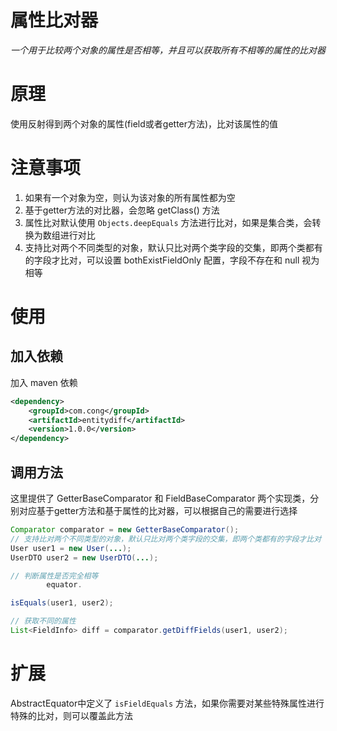# 属性比对器

*一个用于比较两个对象的属性是否相等，并且可以获取所有不相等的属性的比对器*

# 原理

使用反射得到两个对象的属性(field或者getter方法)，比对该属性的值

# 注意事项

1. 如果有一个对象为空，则认为该对象的所有属性都为空
2. 基于getter方法的对比器，会忽略 getClass() 方法
3. 属性比对默认使用 `Objects.deepEquals` 方法进行比对，如果是集合类，会转换为数组进行对比
4. 支持比对两个不同类型的对象，默认只比对两个类字段的交集，即两个类都有的字段才比对，可以设置 bothExistFieldOnly 配置，字段不存在和 null 视为相等

# 使用

## 加入依赖

加入 maven 依赖
```xml
<dependency>
    <groupId>com.cong</groupId>
    <artifactId>entitydiff</artifactId>
    <version>1.0.0</version>
</dependency>
```


## 调用方法

这里提供了 GetterBaseComparator 和 FieldBaseComparator 两个实现类，分别对应基于getter方法和基于属性的比对器，可以根据自己的需要进行选择

```java
Comparator comparator = new GetterBaseComparator();
// 支持比对两个不同类型的对象，默认只比对两个类字段的交集，即两个类都有的字段才比对
User user1 = new User(...);
UserDTO user2 = new UserDTO(...);

// 判断属性是否完全相等
        equator.

isEquals(user1, user2);

// 获取不同的属性
List<FieldInfo> diff = comparator.getDiffFields(user1, user2);
```

# 扩展

AbstractEquator中定义了 `isFieldEquals` 方法，如果你需要对某些特殊属性进行特殊的比对，则可以覆盖此方法
